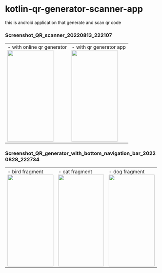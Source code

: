 # kotlin-qr-generator-scanner-app
this is android application that generate and scan qr code

### Screenshot_QR_scanner_20220813_222107

<table>
  <tr>
    <td valign="top">
    - with online qr generator</br>
    <img src="https://user-images.githubusercontent.com/33365872/184496259-2e1f1196-522e-490c-a602-c1aa6c486894.png" width="150" height="300"/>
    </td>
    <td valign="top">
    - with qr generator app</br>
    <img src="https://user-images.githubusercontent.com/33365872/187077259-ac39edf9-715f-4780-94fd-eca2efc17a39.png" width="150" height="300"/>
    </td>
  </tr>
</table>

### Screenshot_QR_generator_with_bottom_navigation_bar_20220828_222734

<table>
  <tr>
    <td valign="top">
    - bird fragment</br>
    <img src="https://user-images.githubusercontent.com/33365872/187076530-02eab6b6-a914-4288-85b2-925842ff2cfe.png" width="150" height="300"/>
    </td>
    <td valign="top">
    - cat fragment</br>
    <img src="https://user-images.githubusercontent.com/33365872/187076532-a2aa58a3-6423-4235-93f1-e63fcc38924d.png" width="150" height="300"/>
    </td>
    <td valign="top">
    - dog fragment</br>
    <img src="https://user-images.githubusercontent.com/33365872/187076533-cb335dfa-d62d-4360-beea-47d1e1f09953.png" width="150" height="300"/>
    </td>
  </tr>
</table>
